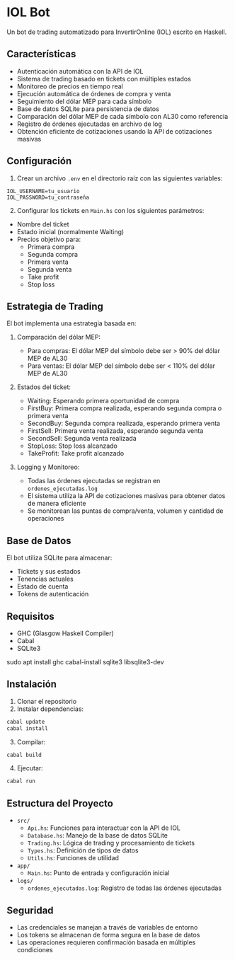 # IOL Bot

Un bot de trading automatizado para InvertirOnline (IOL) escrito en Haskell.

## Características

- Autenticación automática con la API de IOL
- Sistema de trading basado en tickets con múltiples estados
- Monitoreo de precios en tiempo real
- Ejecución automática de órdenes de compra y venta
- Seguimiento del dólar MEP para cada símbolo
- Base de datos SQLite para persistencia de datos
- Comparación del dólar MEP de cada símbolo con AL30 como referencia
- Registro de órdenes ejecutadas en archivo de log
- Obtención eficiente de cotizaciones usando la API de cotizaciones masivas

## Configuración

1. Crear un archivo `.env` en el directorio raíz con las siguientes variables:
```
IOL_USERNAME=tu_usuario
IOL_PASSWORD=tu_contraseña
```

2. Configurar los tickets en `Main.hs` con los siguientes parámetros:
- Nombre del ticket
- Estado inicial (normalmente Waiting)
- Precios objetivo para:
  - Primera compra
  - Segunda compra
  - Primera venta
  - Segunda venta
  - Take profit
  - Stop loss

## Estrategia de Trading

El bot implementa una estrategia basada en:

1. Comparación del dólar MEP:
   - Para compras: El dólar MEP del símbolo debe ser > 90% del dólar MEP de AL30
   - Para ventas: El dólar MEP del símbolo debe ser < 110% del dólar MEP de AL30

2. Estados del ticket:
   - Waiting: Esperando primera oportunidad de compra
   - FirstBuy: Primera compra realizada, esperando segunda compra o primera venta
   - SecondBuy: Segunda compra realizada, esperando primera venta
   - FirstSell: Primera venta realizada, esperando segunda venta
   - SecondSell: Segunda venta realizada
   - StopLoss: Stop loss alcanzado
   - TakeProfit: Take profit alcanzado

3. Logging y Monitoreo:
   - Todas las órdenes ejecutadas se registran en `ordenes_ejecutadas.log`
   - El sistema utiliza la API de cotizaciones masivas para obtener datos de manera eficiente
   - Se monitorean las puntas de compra/venta, volumen y cantidad de operaciones

## Base de Datos

El bot utiliza SQLite para almacenar:
- Tickets y sus estados
- Tenencias actuales
- Estado de cuenta
- Tokens de autenticación

## Requisitos

- GHC (Glasgow Haskell Compiler)
- Cabal
- SQLite3

sudo apt install ghc cabal-install sqlite3 libsqlite3-dev


## Instalación

1. Clonar el repositorio
2. Instalar dependencias:
```bash
cabal update
cabal install
```

3. Compilar:
```bash
cabal build
```

4. Ejecutar:
```bash
cabal run
```

## Estructura del Proyecto

- `src/`
  - `Api.hs`: Funciones para interactuar con la API de IOL
  - `Database.hs`: Manejo de la base de datos SQLite
  - `Trading.hs`: Lógica de trading y procesamiento de tickets
  - `Types.hs`: Definición de tipos de datos
  - `Utils.hs`: Funciones de utilidad
- `app/`
  - `Main.hs`: Punto de entrada y configuración inicial
- `logs/`
  - `ordenes_ejecutadas.log`: Registro de todas las órdenes ejecutadas

## Seguridad

- Las credenciales se manejan a través de variables de entorno
- Los tokens se almacenan de forma segura en la base de datos
- Las operaciones requieren confirmación basada en múltiples condiciones
